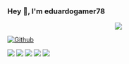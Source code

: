 ### Hey 👋, I'm eduardogamer78

<!-- Welcome Message Section -->
<p align="center">
<a alt="Eduardo Gamer Welcome Message" href="https://www.instagram.com/prdanielsaad/"><img src="https://readme-typing-svg.herokuapp.com?font=Fira+Code&weight=500&pause=1000&color=00b4d8&center=true&vCenter=true&multiline=true&width=550&height=150&lines=%22Como+conhecer+a+Deus%22;%C3%89+como+a+luz+do+sol+que%2C+embora;n%C3%A3o+tenha+favoritos%2C+n%C3%A3o+pode;refletir-se+num+espelho+coberto;+de+p%C3%B3+com+a+mesma+luminosidade." /></a>
</p>

[![Github](https://img.shields.io/github/followers/eduardogamer78?label=Follow&style=social)](https://github.com/eduardogamer78)

![](http://github-profile-summary-cards.vercel.app/api/cards/profile-details?username=eduardogamer78&theme=aura_dark)
![](http://github-profile-summary-cards.vercel.app/api/cards/repos-per-language?username=eduardogamer78&theme=aura_dark)
![](http://github-profile-summary-cards.vercel.app/api/cards/repos-per-language?username=eduardogamer78&theme=aura_dark)
![](http://github-profile-summary-cards.vercel.app/api/cards/stats?username=eduardogamer78&theme=aura_dark)
![](http://github-profile-summary-cards.vercel.app/api/cards/productive-time?username=eduardogamer78&theme=aura_dark&utcOffset=3)

<!--
**eduardogamer78/eduardogamer78** is a ✨ _special_ ✨ repository because its `README.md` (this file) appears on your GitHub profile.

Here are some ideas to get you started:

- 🔭 I’m currently working on ...
- 🌱 I’m currently learning ...
- 👯 I’m looking to collaborate on ...
- 🤔 I’m looking for help with ...
- 💬 Ask me about ...
- 📫 How to reach me: ...
- 😄 Pronouns: ...
- ⚡ Fun fact: ...
-->
